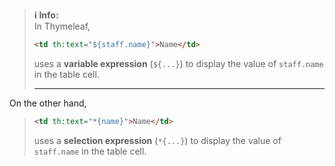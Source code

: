 > **ℹ️ Info:**  
> In Thymeleaf,  
> ```html
> <td th:text="${staff.name}">Name</td>
> ```  
> uses a **variable expression** (`${...}`) to display the value of `staff.name` in the table cell.
>  
> --- 
On the other hand,  
> ```html
> <td th:text="*{name}">Name</td>
> ```  
> uses a **selection expression** (`*{...}`) to display the value of `staff.name` in the table cell.
